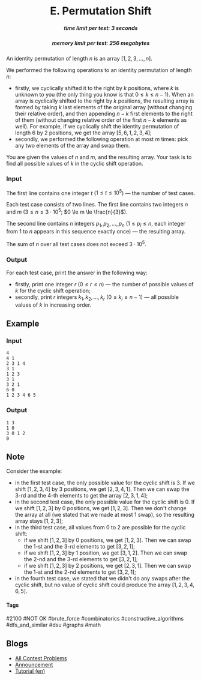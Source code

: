 <h1 style='text-align: center;'> E. Permutation Shift</h1>

<h5 style='text-align: center;'>time limit per test: 3 seconds</h5>
<h5 style='text-align: center;'>memory limit per test: 256 megabytes</h5>

An identity permutation of length $n$ is an array $[1, 2, 3, \dots, n]$.

We performed the following operations to an identity permutation of length $n$:

* firstly, we cyclically shifted it to the right by $k$ positions, where $k$ is unknown to you (the only thing you know is that $0 \le k \le n - 1$). When an array is cyclically shifted to the right by $k$ positions, the resulting array is formed by taking $k$ last elements of the original array (without changing their relative order), and then appending $n - k$ first elements to the right of them (without changing relative order of the first $n - k$ elements as well). For example, if we cyclically shift the identity permutation of length $6$ by $2$ positions, we get the array $[5, 6, 1, 2, 3, 4]$;
* secondly, we performed the following operation at most $m$ times: pick any two elements of the array and swap them.

You are given the values of $n$ and $m$, and the resulting array. Your task is to find all possible values of $k$ in the cyclic shift operation.

### Input

The first line contains one integer $t$ ($1 \le t \le 10^5$) — the number of test cases.

Each test case consists of two lines. The first line contains two integers $n$ and $m$ ($3 \le n \le 3 \cdot 10^5$; $0 \le m \le \frac{n}{3}$).

The second line contains $n$ integers $p_1, p_2, \dots, p_n$ ($1 \le p_i \le n$, each integer from $1$ to $n$ appears in this sequence exactly once) — the resulting array.

The sum of $n$ over all test cases does not exceed $3 \cdot 10^5$.

### Output

For each test case, print the answer in the following way:

* firstly, print one integer $r$ ($0 \le r \le n$) — the number of possible values of $k$ for the cyclic shift operation;
* secondly, print $r$ integers $k_1, k_2, \dots, k_r$ ($0 \le k_i \le n - 1$) — all possible values of $k$ in increasing order.
## Example

### Input


```text
4
4 1
2 3 1 4
3 1
1 2 3
3 1
3 2 1
6 0
1 2 3 4 6 5
```
### Output


```text
1 3
1 0
3 0 1 2
0
```
## Note

Consider the example: 

* in the first test case, the only possible value for the cyclic shift is $3$. If we shift $[1, 2, 3, 4]$ by $3$ positions, we get $[2, 3, 4, 1]$. Then we can swap the $3$-rd and the $4$-th elements to get the array $[2, 3, 1, 4]$;
* in the second test case, the only possible value for the cyclic shift is $0$. If we shift $[1, 2, 3]$ by $0$ positions, we get $[1, 2, 3]$. Then we don't change the array at all (we stated that we made at most $1$ swap), so the resulting array stays $[1, 2, 3]$;
* in the third test case, all values from $0$ to $2$ are possible for the cyclic shift:
	+ if we shift $[1, 2, 3]$ by $0$ positions, we get $[1, 2, 3]$. Then we can swap the $1$-st and the $3$-rd elements to get $[3, 2, 1]$;
	+ if we shift $[1, 2, 3]$ by $1$ position, we get $[3, 1, 2]$. Then we can swap the $2$-nd and the $3$-rd elements to get $[3, 2, 1]$;
	+ if we shift $[1, 2, 3]$ by $2$ positions, we get $[2, 3, 1]$. Then we can swap the $1$-st and the $2$-nd elements to get $[3, 2, 1]$;
* in the fourth test case, we stated that we didn't do any swaps after the cyclic shift, but no value of cyclic shift could produce the array $[1, 2, 3, 4, 6, 5]$.


#### Tags 

#2100 #NOT OK #brute_force #combinatorics #constructive_algorithms #dfs_and_similar #dsu #graphs #math 

## Blogs
- [All Contest Problems](../Harbour.Space_Scholarship_Contest_2021-2022_(open_for_everyone,_rated,_Div._1_+_Div._2).md)
- [Announcement](../blogs/Announcement.md)
- [Tutorial (en)](../blogs/Tutorial_(en).md)
